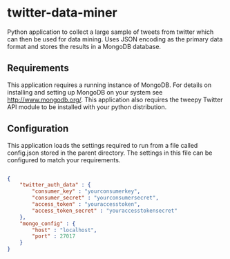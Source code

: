 twitter-data-miner
==================

Python application to collect a large sample of tweets from twitter which can then be used for data mining. Uses JSON encoding as the primary data format and stores the results in a MongoDB database.

Requirements
-------------
This application requires a running instance of MongoDB. For details on installing and setting up MongoDB on your system see http://www.mongodb.org/. This application also requires the tweepy Twitter API module to be installed with your python distribution.

Configuration
--------------

This application loads the settings required to run from a file called config.json stored in the parent directory. The settings in this file can be configured to match your requirements.

```json

{
	"twitter_auth_data" : {
		"consumer_key" : "yourconsumerkey",
		"consumer_secret" : "yourconsumersecret",
		"access_token" : "youraccesstoken",
		"access_token_secret" : "youraccesstokensecret"
	},
	"mongo_config" : {
		"host" : "localhost",
		"port" : 27017
	}
}

```
